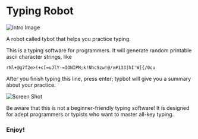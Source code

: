 # Typing Robot

![Intro Image](https://user-images.githubusercontent.com/30487160/72862592-be635600-3c9b-11ea-9d65-69ffec10dbd8.png)

A robot called tybot that helps you practice typing.

This is a typing software for programmers. It will generate random printable ascii character strings, like
```
rNl+@g7f2e>(+c[=uJlY-=IONIPM;k!Nhc9zw!@/v#133|hI'W[{/0cu
```

After you finish typing this line, press enter; typbot will give you a summary about your practice.

![Screen Shot](https://user-images.githubusercontent.com/30487160/53207309-617d9c80-3601-11e9-8c96-72e05c687c0b.png)

Be aware that this is not a beginner-friendly typing software! 
It is designed for adept programmers or typists who want to master all-key typing.
### Enjoy!
